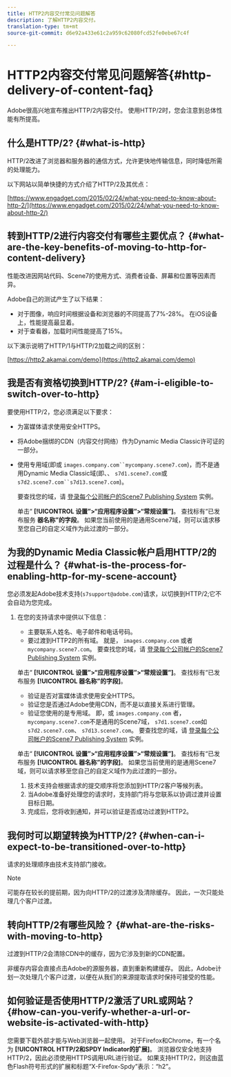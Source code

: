 ```yaml
---
title: HTTP2内容交付常见问题解答
description: 了解HTTP2内容交付。
translation-type: tm+mt
source-git-commit: d6e92a433e61c2a959c62080fcd52fe0ebe67c4f

---
```



# HTTP2内容交付常见问题解答{#http-delivery-of-content-faq}

Adobe很高兴地宣布推出HTTP/2内容交付。 使用HTTP/2时，您会注意到总体性能有所提高。

## 什么是HTTP/2? {#what-is-http}

HTTP/2改进了浏览器和服务器的通信方式，允许更快地传输信息，同时降低所需的处理能力。

以下网站以简单快捷的方式介绍了HTTP/2及其优点：

[https://www.engadget.com/2015/02/24/what-you-need-to-know-about-http-2/](https://www.engadget.com/2015/02/24/what-you-need-to-know-about-http-2/)

## 转到HTTP/2进行内容交付有哪些主要优点？ {#what-are-the-key-benefits-of-moving-to-http-for-content-delivery}

性能改进因网站代码、Scene7的使用方式、消费者设备、屏幕和位置等因素而异。

Adobe自己的测试产生了以下结果：

* 对于图像，响应时间根据设备和浏览器的不同提高了7%-28%。 在iOS设备上，性能提高最显着。
* 对于查看器，加载时间性能提高了15%。

以下演示说明了HTTP/1与HTTP/2加载之间的区别：

[https://http2.akamai.com/demo](https://http2.akamai.com/demo)

## 我是否有资格切换到HTTP/2? {#am-i-eligible-to-switch-over-to-http}

要使用HTTP/2，您必须满足以下要求：

* 为富媒体请求使用安全HTTPS。
* 将Adobe捆绑的CDN（内容交付网络）作为Dynamic Media Classic许可证的一部分。
* 使用专用域(即或 `images.company.com``mycompany.scene7.com`)，而不是通用Dynamic Media Classic域(即、、 `s7d1.scene7.com`或 `s7d2.scene7.com``s7d13.scene7.com`)。

   要查找您的域，请 [登录每个公司帐户的Scene7 Publishing System](https://www.adobe.com/marketing-cloud/experience-manager/scene7-login.html) 实例。

   单击“ **[!UICONTROL 设置”>“应用程序设置”>“常规设置”]**。 查找标有“已发布服务 **器名称”的字段**。 如果您当前使用的是通用Scene7域，则可以请求移至您自己的自定义域作为此过渡的一部分。

## 为我的Dynamic Media Classic帐户启用HTTP/2的过程是什么？ {#what-is-the-process-for-enabling-http-for-my-scene-account}

您必须发起Adobe技术支持(`s7support@adobe.com`)请求，以切换到HTTP/2;它不会自动为您完成。

1. 在您的支持请求中提供以下信息：

   * 主要联系人姓名、电子邮件和电话号码。
   * 要过渡到HTTP2的所有域。 就是， `images.company.com` 或者 `mycompany.scene7.com`。
   要查找您的域，请 [登录每个公司帐户的Scene7 Publishing System](https://www.adobe.com/marketing-cloud/experience-manager/scene7-login.html) 实例。

   单击“ **[!UICONTROL 设置”>“应用程序设置”>“常规设置”]**。 查找标有“已发布服务 **[!UICONTROL 器名称”的字段]**。

   * 验证是否对富媒体请求使用安全HTTPS。
   * 验证您是否通过Adobe使用CDN，而不是以直接关系进行管理。
   * 验证您使用的是专用域。 即，或 `images.company.com` 者， `mycompany.scene7.com`不是通用的Scene7域， `s7d1.scene7.com`如 `s7d2.scene7.com`、 `s7d13.scene7.com`。
   要查找您的域，请 [登录每个公司帐户的Scene7 Publishing System](https://www.adobe.com/marketing-cloud/experience-manager/scene7-login.html) 实例。

   单击“ **[!UICONTROL 设置”>“应用程序设置”>“常规设置”]**。 查找标有“已发布服务 **[!UICONTROL 器名称”的字段]**。 如果您当前使用的是通用Scene7域，则可以请求移至您自己的自定义域作为此过渡的一部分。

   1. 技术支持会根据请求的提交顺序将您添加到HTTP/2客户等候列表。
   1. 当Adobe准备好处理您的请求时，支持部门将与您联系以协调过渡并设置目标日期。
   1. 完成后，您将收到通知，并可以验证是否成功过渡到HTTP2。



## 我何时可以期望转换为HTTP/2? {#when-can-i-expect-to-be-transitioned-over-to-http}

请求的处理顺序由技术支持部门接收。

>[!NOTE]
>
>可能存在较长的提前期，因为向HTTP/2的过渡涉及清除缓存。 因此，一次只能处理几个客户过渡。

## 转向HTTP/2有哪些风险？ {#what-are-the-risks-with-moving-to-http}

过渡到HTTP/2会清除CDN中的缓存，因为它涉及到新的CDN配置。

非缓存内容会直接点击Adobe的源服务器，直到重新构建缓存。 因此，Adobe计划一次处理几个客户过渡，以便在从我们的来源提取请求时保持可接受的性能。

## 如何验证是否使用HTTP/2激活了URL或网站？ {#how-can-you-verify-whether-a-url-or-website-is-activated-with-http}

您需要下载外部才能与Web浏览器一起使用。 对于Firefox和Chrome，有一个名为 **[!UICONTROL HTTP/2和SPDY Indicator的扩展]**。 浏览器仅安全地支持HTTP/2，因此必须使用HTTPS调用URL进行验证。 如果支持HTTP/2，则这由蓝色Flash符号形式的扩展和标题“X-Firefox-Spdy”表示：“h2”。
